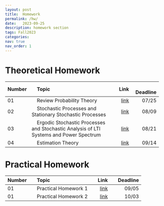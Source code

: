 ```yaml
---
layout: post
title:  Homework
permalink: /hw/
date:   2023-09-25
description: homework section
tags: Fall2023
categories:
nav: true
nav_order: 1
---
```

# Theoretical Homework

| Number | &nbsp; &nbsp; Topic                                                        | Link                                                                                     |  &nbsp; &nbsp; Deadline
| :---- | :--------------------------------------------------------------------- | -----------------------------------------------------------------------------------------------------: | ----------: |
| 01   | &nbsp; &nbsp; Review Probability Theory &nbsp; &nbsp; | <a href='/assets/Fall2023/pdf/HW1_SP_2023.pdf'>link</a> |  &nbsp; &nbsp; 07/25 |
| 02  | &nbsp; &nbsp; Stochastic Processes and Stationary Stochastic Processes &nbsp; &nbsp; | <a href='/assets/Fall2023/pdf/HW2_SP_2023.pdf'>link</a> |  &nbsp; &nbsp; 08/09 |
| 03   | &nbsp; &nbsp; Ergodic Stochastic Processes and Stochastic Analysis of LTI Systems and Power Spectrum &nbsp; &nbsp; | <a href='/assets/Fall2023/pdf/HW3_SP_2023.pdf'>link</a> |  &nbsp; &nbsp; 08/21 |
| 04   | &nbsp; &nbsp; Estimation Theory &nbsp; &nbsp; | <a href='/assets/Fall2023/pdf/HW4_SP_2023.pdf'>link</a> |  &nbsp; &nbsp; 09/14 |


# Practical Homework

| Number | &nbsp; &nbsp; Topic                                                        | Link                                                                                     |  &nbsp; &nbsp; Deadline
| :---- | :--------------------------------------------------------------------- | -----------------------------------------------------------------------------------------------------: | ----------: |
| 01   | &nbsp; &nbsp; Practical Homework 1 &nbsp; &nbsp; | <a href='/assets/Fall2023/zip/PHW1_SP_2023.zip'>link</a> |  &nbsp; &nbsp; 09/05 |
| 01   | &nbsp; &nbsp; Practical Homework 2 &nbsp; &nbsp; | <a href='/assets/Fall2023/pdf/PHW2_SP_2023.pdf'>link</a> |  &nbsp; &nbsp; 10/03 |



<!--# Course Project

<p>Course project will be uploaded here</p> -->
